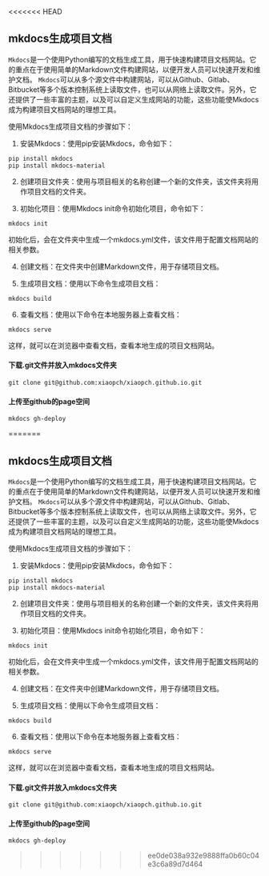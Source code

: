 <<<<<<< HEAD
## mkdocs生成项目文档

`Mkdocs`是一个使用Python编写的文档生成工具，用于快速构建项目文档网站。它的重点在于使用简单的Markdown文件构建网站，以便开发人员可以快速开发和维护文档。 `Mkdocs`可以从多个源文件中构建网站，可以从Github、Gitlab、Bitbucket等多个版本控制系统上读取文件，也可以从网络上读取文件。另外，它还提供了一些丰富的主题，以及可以自定义生成网站的功能，这些功能使Mkdocs成为构建项目文档网站的理想工具。

使用Mkdocs生成项目文档的步骤如下：

1. 安装Mkdocs：使用pip安装Mkdocs，命令如下：

```
pip install mkdocs
pip install mkdocs-material
```

2. 创建项目文件夹：使用与项目相关的名称创建一个新的文件夹，该文件夹将用作项目文档的文件夹。

3. 初始化项目：使用Mkdocs init命令初始化项目，命令如下：

```
mkdocs init
```

初始化后，会在文件夹中生成一个mkdocs.yml文件，该文件用于配置文档网站的相关参数。

4. 创建文档：在文件夹中创建Markdown文件，用于存储项目文档。

5. 生成项目文档：使用以下命令生成项目文档：

```
mkdocs build
```

6. 查看文档：使用以下命令在本地服务器上查看文档：

```
mkdocs serve
```

这样，就可以在浏览器中查看文档，查看本地生成的项目文档网站。

#### 下载.git文件并放入mkdocs文件夹

```
git clone git@github.com:xiaopch/xiaopch.github.io.git
```

#### 上传至github的page空间

```
mkdocs gh-deploy
```
=======
## mkdocs生成项目文档

`Mkdocs`是一个使用Python编写的文档生成工具，用于快速构建项目文档网站。它的重点在于使用简单的Markdown文件构建网站，以便开发人员可以快速开发和维护文档。 `Mkdocs`可以从多个源文件中构建网站，可以从Github、Gitlab、Bitbucket等多个版本控制系统上读取文件，也可以从网络上读取文件。另外，它还提供了一些丰富的主题，以及可以自定义生成网站的功能，这些功能使Mkdocs成为构建项目文档网站的理想工具。

使用Mkdocs生成项目文档的步骤如下：

1. 安装Mkdocs：使用pip安装Mkdocs，命令如下：

```
pip install mkdocs
pip install mkdocs-material
```

2. 创建项目文件夹：使用与项目相关的名称创建一个新的文件夹，该文件夹将用作项目文档的文件夹。

3. 初始化项目：使用Mkdocs init命令初始化项目，命令如下：

```
mkdocs init
```

初始化后，会在文件夹中生成一个mkdocs.yml文件，该文件用于配置文档网站的相关参数。

4. 创建文档：在文件夹中创建Markdown文件，用于存储项目文档。

5. 生成项目文档：使用以下命令生成项目文档：

```
mkdocs build
```

6. 查看文档：使用以下命令在本地服务器上查看文档：

```
mkdocs serve
```

这样，就可以在浏览器中查看文档，查看本地生成的项目文档网站。

#### 下载.git文件并放入mkdocs文件夹

```
git clone git@github.com:xiaopch/xiaopch.github.io.git
```

#### 上传至github的page空间

```
mkdocs gh-deploy
```
>>>>>>> ee0de038a932e9888ffa0b60c04e3c6a89d7d464
